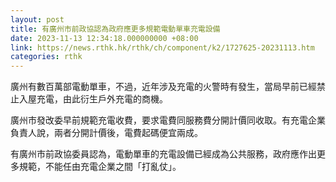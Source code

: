 ```yaml
---
layout: post
title: 有廣州市前政協認為政府應更多規範電動單車充電設備
date: 2023-11-13 12:34:18.000000000 +08:00
link: https://news.rthk.hk/rthk/ch/component/k2/1727625-20231113.htm
categories: rthk
---
```


廣州有數百萬部電動單車，不過，近年涉及充電的火警時有發生，當局早前已經禁止入屋充電，由此衍生戶外充電的商機。

廣州市發改委早前規範充電收費，要求電費同服務費分開計價同收取。有充電企業負責人說，兩者分開計價後，電費起碼便宜兩成。

有廣州市前政協委員認為，電動單車的充電設備已經成為公共服務，政府應作出更多規範，不能任由充電企業之間「打亂仗」。
